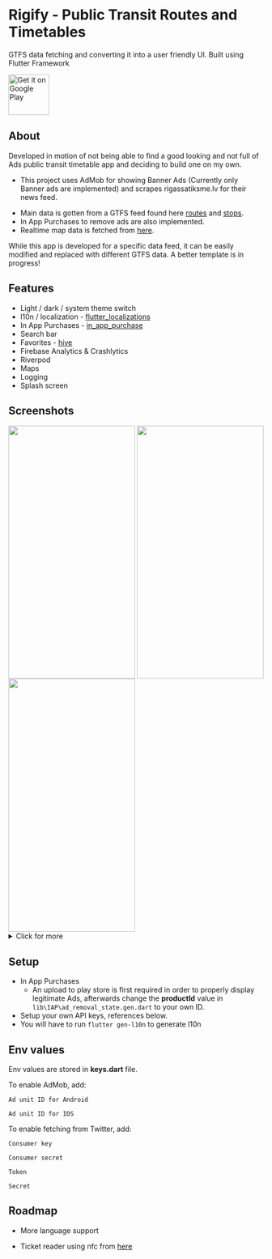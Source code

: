 # Rigify - Public Transit Routes and Timetables

GTFS data fetching and converting it into a user friendly UI. Built using Flutter Framework

[<img src="https://play.google.com/intl/en_us/badges/images/generic/en-play-badge.png"
      alt="Get it on Google Play"
      height="80">](https://play.google.com/store/apps/details?id=com.yamawagi.rigify)
      

## About

Developed in motion of not being able to find a good looking and not full of Ads public transit timetable app and deciding to build one on my own.

* This project uses AdMob for showing Banner Ads (Currently only Banner ads are implemented) and scrapes rigassatiksme.lv for their news feed.

- Main data is gotten from a GTFS feed found here [routes](https://saraksti.rigassatiksme.lv/riga/routes.txt) and [stops](https://openmobilitydata-data.s3-us-west-1.amazonaws.com/public/feeds/rigas-satiksme/333/20221105/original/stops.txt).
- In App Purchases to remove ads are also implemented.
- Realtime map data is fetched from [here](https://saraksti.rigassatiksme.lv/gps.txt).

While this app is developed for a specific data feed, it can be easily modified and replaced with different GTFS data. A better template is in progress!

## Features

- Light / dark / system theme switch
- l10n / localization -  [flutter_localizations](https://docs.flutter.dev/development/accessibility-and-localization/internationalization)
- In App Purchases - [in_app_purchase](https://pub.dev/packages/in_app_purchase)
- Search bar
- Favorites - [hive](https://pub.dev/packages/hive)
- Firebase Analytics & Crashlytics
- Riverpod
- Maps
- Logging
- Splash screen

      
## Screenshots

<img align="center" width="250" height="500" src="https://i.imgur.com/5aS7xeA.png">
<img align="center" width="250" height="500" src="https://i.imgur.com/pi2pnwc.png">
<img align="center" width="250" height="500" src="https://i.imgur.com/Qzda7KO.png">
<details>
<summary>Click for more</summary>
<img align="center" width="250" height="500" src="https://i.imgur.com/ecrtHUf.png">
<img align="center" width="250" height="500" src="https://i.imgur.com/QVgl376.png">
<img align="center" width="250" height="500" src="https://i.imgur.com/2FN3ece.png">
</details>

## Setup
- In App Purchases
    - An upload to play store is first required in order to properly display legitimate Ads, afterwards change the <b>productId</b> value in `lib\IAP\ad_removal_state.gen.dart` to your own ID.
- Setup your own API keys, references below.
- You will have to run `flutter gen-l10n` to generate l10n

## Env values

Env values are stored in <b>keys.dart</b> file. 

To enable AdMob, add:

`Ad unit ID for Android`

`Ad unit ID for IOS` 

To enable fetching from Twitter, add:

`Consumer key`

`Consumer secret`

`Token`

`Secret`
## Roadmap

- More language support

- Ticket reader using nfc from [here](https://github.com/hepnn/E-talons) 

